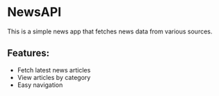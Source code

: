 # NewsAPI

This is a simple news app that fetches news data from various sources.

## Features:
- Fetch latest news articles
- View articles by category
- Easy navigation
